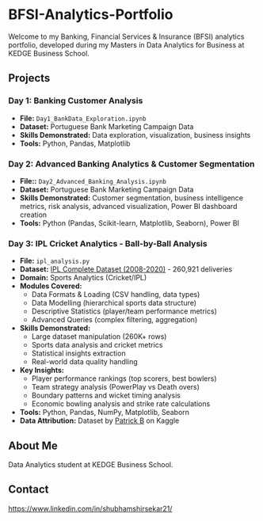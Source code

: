 # BFSI-Analytics-Portfolio

Welcome to my Banking, Financial Services & Insurance (BFSI) analytics portfolio, developed during my Masters in Data Analytics for Business at KEDGE Business School.

## Projects

### Day 1: Banking Customer Analysis
- **File:** `Day1_BankData_Exploration.ipynb`
- **Dataset:** Portuguese Bank Marketing Campaign Data
- **Skills Demonstrated:** Data exploration, visualization, business insights
- **Tools:** Python, Pandas, Matplotlib

### Day 2: Advanced Banking Analytics & Customer Segmentation
- **File::** `Day2_Advanced_Banking_Analysis.ipynb`
- **Dataset:** Portuguese Bank Marketing Campaign Data
- **Skills Demonstrated:** Customer segmentation, business intelligence metrics, risk analysis, advanced visualization, Power BI dashboard creation
- **Tools:** Python (Pandas, Scikit-learn, Matplotlib, Seaborn), Power BI

### Day 3: IPL Cricket Analytics - Ball-by-Ball Analysis
- **File:** `ipl_analysis.py`
- **Dataset:** [IPL Complete Dataset (2008-2020)](https://www.kaggle.com/datasets/patrickb1912/ipl-complete-dataset-20082020) - 260,921 deliveries
- **Domain:** Sports Analytics (Cricket/IPL)
- **Modules Covered:**
  - Data Formats & Loading (CSV handling, data types)
  - Data Modelling (hierarchical sports data structure)
  - Descriptive Statistics (player/team performance metrics)
  - Advanced Queries (complex filtering, aggregation)
- **Skills Demonstrated:** 
  - Large dataset manipulation (260K+ rows)
  - Sports data analysis and cricket metrics
  - Statistical insights extraction
  - Real-world data quality handling
- **Key Insights:**
  - Player performance rankings (top scorers, best bowlers)
  - Team strategy analysis (PowerPlay vs Death overs)
  - Boundary patterns and wicket timing analysis
  - Economic bowling analysis and strike rate calculations
- **Tools:** Python, Pandas, NumPy, Matplotlib, Seaborn
- **Data Attribution:** Dataset by [Patrick B](https://www.kaggle.com/patrickb1912) on Kaggle
  
## About Me
Data Analytics student at KEDGE Business School.

## Contact
https://www.linkedin.com/in/shubhamshirsekar21/
